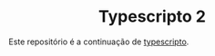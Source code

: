 <h1 align="center">Typescripto 2</h1>

<p>Este repositório é a continuação de <a href="https://github.com/felipebarreto148/typescripto">typescripto</a>.</p>
